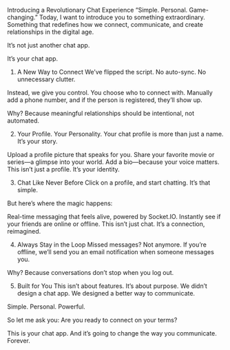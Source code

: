 Introducing a Revolutionary Chat Experience
“Simple. Personal. Game-changing.”
Today, I want to introduce you to something extraordinary. Something that redefines how we connect, communicate, and create relationships in the digital age.

It’s not just another chat app.

It’s your chat app.

1. A New Way to Connect
We’ve flipped the script.
No auto-sync. No unnecessary clutter.

Instead, we give you control.
You choose who to connect with.
Manually add a phone number, and if the person is registered, they’ll show up.

Why?
Because meaningful relationships should be intentional, not automated.

2. Your Profile. Your Personality.
Your chat profile is more than just a name. It’s your story.

Upload a profile picture that speaks for you.
Share your favorite movie or series—a glimpse into your world.
Add a bio—because your voice matters.
This isn’t just a profile. It’s your identity.

3. Chat Like Never Before
Click on a profile, and start chatting.
It’s that simple.

But here’s where the magic happens:

Real-time messaging that feels alive, powered by Socket.IO.
Instantly see if your friends are online or offline.
This isn’t just chat. It’s a connection, reimagined.

4. Always Stay in the Loop
Missed messages? Not anymore.
If you’re offline, we’ll send you an email notification when someone messages you.

Why?
Because conversations don’t stop when you log out.

5. Built for You
This isn’t about features. It’s about purpose.
We didn’t design a chat app.
We designed a better way to communicate.

Simple. Personal. Powerful.

So let me ask you:
Are you ready to connect on your terms?

This is your chat app.
And it’s going to change the way you communicate. Forever.







